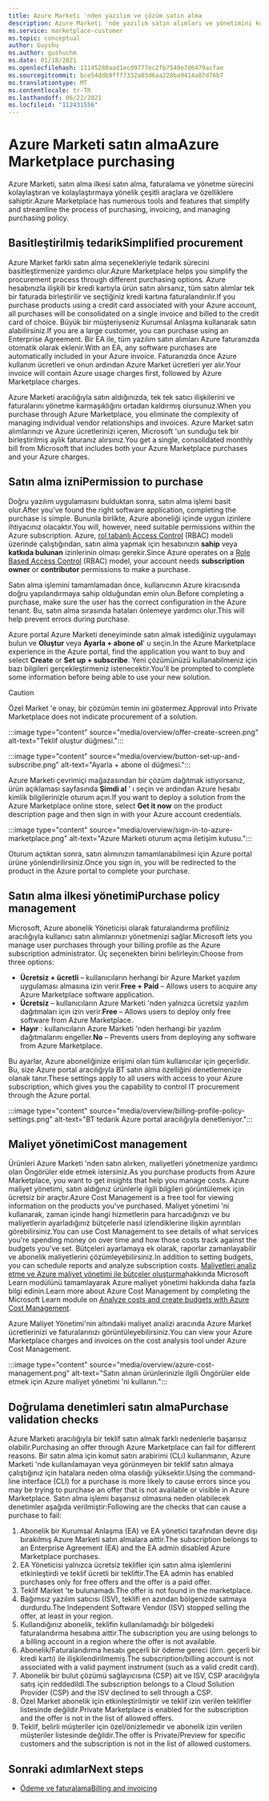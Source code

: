 ```yaml
---
title: Azure Marketi 'nden yazılım ve çözüm satın alma
description: Azure Marketi 'nde yazılım satın alımları ve yönetimini kolaylaştıran ve kolaylaştıran araçlar hakkında bilgi edinin.
ms.service: marketplace-customer
ms.topic: conceptual
author: Guyshu
ms.author: gushuchm
ms.date: 01/18/2021
ms.openlocfilehash: 11145280aad1ecd9777ec2fb7540e7d6479acfae
ms.sourcegitcommit: bce54ddb9fff7332a03d6aa228ba9414a87d76b7
ms.translationtype: MT
ms.contentlocale: tr-TR
ms.lasthandoff: 06/22/2021
ms.locfileid: "112431556"
---
```

# <a name="azure-marketplace-purchasing"></a><span data-ttu-id="8b640-103">Azure Marketi satın alma</span><span class="sxs-lookup"><span data-stu-id="8b640-103">Azure Marketplace purchasing</span></span>

<span data-ttu-id="8b640-104">Azure Marketi, satın alma ilkesi satın alma, faturalama ve yönetme sürecini kolaylaştıran ve kolaylaştırmaya yönelik çeşitli araçlara ve özelliklere sahiptir.</span><span class="sxs-lookup"><span data-stu-id="8b640-104">Azure Marketplace has numerous tools and features that simplify and streamline the process of purchasing, invoicing, and managing purchasing policy.</span></span>

## <a name="simplified-procurement"></a><span data-ttu-id="8b640-105">Basitleştirilmiş tedarik</span><span class="sxs-lookup"><span data-stu-id="8b640-105">Simplified procurement</span></span>

<span data-ttu-id="8b640-106">Azure Market farklı satın alma seçenekleriyle tedarik sürecini basitleştirmenize yardımcı olur.</span><span class="sxs-lookup"><span data-stu-id="8b640-106">Azure Marketplace helps you simplify the procurement process through different purchasing options.</span></span> <span data-ttu-id="8b640-107">Azure hesabınızla ilişkili bir kredi kartıyla ürün satın alırsanız, tüm satın alımlar tek bir faturada birleştirilir ve seçtiğiniz kredi kartına faturalandırılır.</span><span class="sxs-lookup"><span data-stu-id="8b640-107">If you purchase products using a credit card associated with your Azure account, all purchases will be consolidated on a single invoice and billed to the credit card of choice.</span></span> <span data-ttu-id="8b640-108">Büyük bir müşteriyseniz Kurumsal Anlaşma kullanarak satın alabilirsiniz.</span><span class="sxs-lookup"><span data-stu-id="8b640-108">If you are a large customer, you can purchase using an Enterprise Agreement.</span></span> <span data-ttu-id="8b640-109">Bir EA ile, tüm yazılım satın alımları Azure faturanızda otomatik olarak eklenir.</span><span class="sxs-lookup"><span data-stu-id="8b640-109">With an EA, any software purchases are automatically included in your Azure invoice.</span></span> <span data-ttu-id="8b640-110">Faturanızda önce Azure kullanım ücretleri ve onun ardından Azure Market ücretleri yer alır.</span><span class="sxs-lookup"><span data-stu-id="8b640-110">Your invoice will contain Azure usage charges first, followed by Azure Marketplace charges.</span></span>

<span data-ttu-id="8b640-111">Azure Marketi aracılığıyla satın aldığınızda, tek tek satıcı ilişkilerini ve faturalarını yönetme karmaşıklığını ortadan kaldırmış olursunuz.</span><span class="sxs-lookup"><span data-stu-id="8b640-111">When you purchase through Azure Marketplace, you eliminate the complexity of managing individual vendor relationships and invoices.</span></span> <span data-ttu-id="8b640-112">Azure Market satın alımlarınızı ve Azure ücretlerinizi içeren, Microsoft 'un sunduğu tek bir birleştirilmiş aylık faturanız alırsınız.</span><span class="sxs-lookup"><span data-stu-id="8b640-112">You get a single, consolidated monthly bill from Microsoft that includes both your Azure Marketplace purchases and your Azure charges.</span></span>

## <a name="permission-to-purchase"></a><span data-ttu-id="8b640-113">Satın alma izni</span><span class="sxs-lookup"><span data-stu-id="8b640-113">Permission to purchase</span></span>

<span data-ttu-id="8b640-114">Doğru yazılım uygulamasını bulduktan sonra, satın alma işlemi basit olur.</span><span class="sxs-lookup"><span data-stu-id="8b640-114">After you've found the right software application, completing the purchase is simple.</span></span> <span data-ttu-id="8b640-115">Bununla birlikte, Azure aboneliği içinde uygun izinlere ihtiyacınız olacaktır.</span><span class="sxs-lookup"><span data-stu-id="8b640-115">You will, however, need suitable permissions within the Azure subscription.</span></span> <span data-ttu-id="8b640-116">Azure, [rol tabanlı Access Control](/azure/role-based-access-control/overview) (RBAC) modeli üzerinde çalıştığından, satın alma yapmak için hesabınızın **sahip** veya **katkıda bulunan** izinlerinin olması gerekir.</span><span class="sxs-lookup"><span data-stu-id="8b640-116">Since Azure operates on a [Role Based Access Control](/azure/role-based-access-control/overview) (RBAC) model, your account needs **subscription owner** or **contributor** permissions to make a purchase.</span></span>

<span data-ttu-id="8b640-117">Satın alma işlemini tamamlamadan önce, kullanıcının Azure kiracısında doğru yapılandırmaya sahip olduğundan emin olun.</span><span class="sxs-lookup"><span data-stu-id="8b640-117">Before completing a purchase, make sure the user has the correct configuration in the Azure tenant.</span></span> <span data-ttu-id="8b640-118">Bu, satın alma sırasında hataları önlemeye yardımcı olur.</span><span class="sxs-lookup"><span data-stu-id="8b640-118">This will help prevent errors during purchase.</span></span>

<span data-ttu-id="8b640-119">Azure portal Azure Marketi deneyiminde satın almak istediğiniz uygulamayı bulun ve **Oluştur** veya **Ayarla + abone ol**' u seçin.</span><span class="sxs-lookup"><span data-stu-id="8b640-119">In the Azure Marketplace experience in the Azure portal, find the application you want to buy and select **Create** or **Set up + subscribe**.</span></span> <span data-ttu-id="8b640-120">Yeni çözümünüzü kullanabilmeniz için bazı bilgileri gerçekleştirmeniz istenecektir.</span><span class="sxs-lookup"><span data-stu-id="8b640-120">You'll be prompted to complete some information before being able to use your new solution.</span></span>

> [!CAUTION]
> <span data-ttu-id="8b640-121">Özel Market 'e onay, bir çözümün temin ini göstermez.</span><span class="sxs-lookup"><span data-stu-id="8b640-121">Approval into Private Marketplace does not indicate procurement of a solution.</span></span>

:::image type="content" source="media/overview/offer-create-screen.png" alt-text="Teklif oluştur düğmesi.":::

:::image type="content" source="media/overview/button-set-up-and-subscribe.png" alt-text="Ayarla + abone ol düğmesi.":::

<span data-ttu-id="8b640-124">Azure Marketi çevrimiçi mağazasından bir çözüm dağıtmak istiyorsanız, ürün açıklaması sayfasında **Şimdi al** ' ı seçin ve ardından Azure hesabı kimlik bilgilerinizle oturum açın.</span><span class="sxs-lookup"><span data-stu-id="8b640-124">If you want to deploy a solution from the Azure Marketplace online store, select **Get it now** on the product description page and then sign in with your Azure account credentials.</span></span>

:::image type="content" source="media/overview/sign-in-to-azure-marketplace.png" alt-text="Azure Marketi oturum açma iletişim kutusu.":::

<span data-ttu-id="8b640-126">Oturum açtıktan sonra, satın alımınızın tamamlanabilmesi için Azure portal ürüne yönlendirilirsiniz.</span><span class="sxs-lookup"><span data-stu-id="8b640-126">Once you sign in, you will be redirected to the product in the Azure portal to complete your purchase.</span></span>

## <a name="purchase-policy-management"></a><span data-ttu-id="8b640-127">Satın alma ilkesi yönetimi</span><span class="sxs-lookup"><span data-stu-id="8b640-127">Purchase policy management</span></span>

<span data-ttu-id="8b640-128">Microsoft, Azure abonelik Yöneticisi olarak faturalandırma profiliniz aracılığıyla kullanıcı satın alımlarınızı yönetmenizi sağlar.</span><span class="sxs-lookup"><span data-stu-id="8b640-128">Microsoft lets you manage user purchases through your billing profile as the Azure subscription administrator.</span></span> <span data-ttu-id="8b640-129">Üç seçenekten birini belirleyin:</span><span class="sxs-lookup"><span data-stu-id="8b640-129">Choose from three options:</span></span>

- <span data-ttu-id="8b640-130">**Ücretsiz + ücretli** – kullanıcıların herhangi bir Azure Market yazılım uygulaması almasına izin verir.</span><span class="sxs-lookup"><span data-stu-id="8b640-130">**Free + Paid** – Allows users to acquire any Azure Marketplace software application.</span></span>
- <span data-ttu-id="8b640-131">**Ücretsiz** – kullanıcıların Azure Marketi 'nden yalnızca ücretsiz yazılım dağıtmaları için izin verir.</span><span class="sxs-lookup"><span data-stu-id="8b640-131">**Free** – Allows users to deploy only free software from Azure Marketplace.</span></span>
- <span data-ttu-id="8b640-132">**Hayır** : kullanıcıların Azure Marketi 'nden herhangi bir yazılım dağıtmalarını engeller.</span><span class="sxs-lookup"><span data-stu-id="8b640-132">**No** – Prevents users from deploying any software from Azure Marketplace.</span></span>

<span data-ttu-id="8b640-133">Bu ayarlar, Azure aboneliğinize erişimi olan tüm kullanıcılar için geçerlidir. Bu, size Azure portal aracılığıyla BT satın alma özelliğini denetlemenize olanak tanır.</span><span class="sxs-lookup"><span data-stu-id="8b640-133">These settings apply to all users with access to your Azure subscription, which gives you the capability to control IT procurement through the Azure portal.</span></span>

:::image type="content" source="media/overview/billing-profile-policy-settings.png" alt-text="BT tedarik Azure portal aracılığıyla denetleniyor.":::

## <a name="cost-management"></a><span data-ttu-id="8b640-135">Maliyet yönetimi</span><span class="sxs-lookup"><span data-stu-id="8b640-135">Cost management</span></span>

<span data-ttu-id="8b640-136">Ürünleri Azure Marketi 'nden satın alırken, maliyetleri yönetmenize yardımcı olan Öngörüler elde etmek istersiniz.</span><span class="sxs-lookup"><span data-stu-id="8b640-136">As you purchase products from Azure Marketplace, you want to get insights that help you manage costs.</span></span> <span data-ttu-id="8b640-137">Azure maliyet yönetimi, satın aldığınız ürünlerle ilgili bilgileri görüntülemek için ücretsiz bir araçtır.</span><span class="sxs-lookup"><span data-stu-id="8b640-137">Azure Cost Management is a free tool for viewing information on the products you've purchased.</span></span> <span data-ttu-id="8b640-138">Maliyet yönetimi 'ni kullanarak, zaman içinde hangi hizmetlerin para harcadığınızı ve bu maliyetlerin ayarladığınız bütçelerle nasıl izlendiklerine ilişkin ayrıntıları görebilirsiniz.</span><span class="sxs-lookup"><span data-stu-id="8b640-138">You can use Cost Management to see details of what services you're spending money on over time and how those costs track against the budgets you've set.</span></span> <span data-ttu-id="8b640-139">Bütçeleri ayarlamaya ek olarak, raporlar zamanlayabilir ve abonelik maliyetlerini çözümleyebilirsiniz.</span><span class="sxs-lookup"><span data-stu-id="8b640-139">In addition to setting budgets, you can schedule reports and analyze subscription costs.</span></span> <span data-ttu-id="8b640-140">[Maliyetleri analiz etme ve Azure maliyet yönetimi ile bütçeler oluşturma](/learn/modules/analyze-costs-create-budgets-azure-cost-management/)hakkında Microsoft Learn modülünü tamamlayarak Azure maliyet yönetimi hakkında daha fazla bilgi edinin.</span><span class="sxs-lookup"><span data-stu-id="8b640-140">Learn more about Azure Cost Management by completing the Microsoft Learn module on [Analyze costs and create budgets with Azure Cost Management](/learn/modules/analyze-costs-create-budgets-azure-cost-management/).</span></span>

<span data-ttu-id="8b640-141">Azure Maliyet Yönetimi'nin altındaki maliyet analizi aracında Azure Market ücretlerinizi ve faturalarınızı görüntüleyebilirsiniz.</span><span class="sxs-lookup"><span data-stu-id="8b640-141">You can view your Azure Marketplace charges and invoices on the cost analysis tool under Azure Cost Management.</span></span>

:::image type="content" source="media/overview/azure-cost-management.png" alt-text="Satın alınan ürünlerinizle ilgili Öngörüler elde etmek için Azure maliyet yönetimi 'ni kullanın.":::

## <a name="purchase-validation-checks"></a><span data-ttu-id="8b640-143">Doğrulama denetimleri satın alma</span><span class="sxs-lookup"><span data-stu-id="8b640-143">Purchase validation checks</span></span>

<span data-ttu-id="8b640-144">Azure Marketi aracılığıyla bir teklif satın almak farklı nedenlerle başarısız olabilir.</span><span class="sxs-lookup"><span data-stu-id="8b640-144">Purchasing an offer through Azure Marketplace can fail for different reasons.</span></span> <span data-ttu-id="8b640-145">Bir satın alma için komut satırı arabirimi (CLı) kullanmanın, Azure Marketi 'nde kullanılamayan veya görünmeyen bir teklif satın almaya çalıştığınız için hatalara neden olma olasılığı yüksektir.</span><span class="sxs-lookup"><span data-stu-id="8b640-145">Using the command-line interface (CLI) for a purchase is more likely to cause errors since you may be trying to purchase an offer that is not available or visible in Azure Marketplace.</span></span> <span data-ttu-id="8b640-146">Satın alma işlemi başarısız olmasına neden olabilecek denetimler aşağıda verilmiştir:</span><span class="sxs-lookup"><span data-stu-id="8b640-146">Following are the checks that can cause a purchase to fail:</span></span>

1. <span data-ttu-id="8b640-147">Abonelik bir Kurumsal Anlaşma (EA) ve EA yönetici tarafından devre dışı bırakılmış Azure Marketi satın almalara aittir.</span><span class="sxs-lookup"><span data-stu-id="8b640-147">The subscription belongs to an Enterprise Agreement (EA) and the EA admin disabled Azure Marketplace purchases.</span></span>
1. <span data-ttu-id="8b640-148">EA Yöneticisi yalnızca ücretsiz teklifler için satın alma işlemlerini etkinleştirdi ve teklif ücretli bir tekliftir.</span><span class="sxs-lookup"><span data-stu-id="8b640-148">The EA admin has enabled purchases only for free offers and the offer is a paid offer.</span></span>
1. <span data-ttu-id="8b640-149">Teklif Market 'te bulunamadı.</span><span class="sxs-lookup"><span data-stu-id="8b640-149">The offer is not found in the marketplace.</span></span>
1. <span data-ttu-id="8b640-150">Bağımsız yazılım satıcısı (ISV), teklifi en azından bölgenizde satmaya durdurdu.</span><span class="sxs-lookup"><span data-stu-id="8b640-150">The Independent Software Vendor (ISV) stopped selling the offer, at least in your region.</span></span>
1. <span data-ttu-id="8b640-151">Kullandığınız abonelik, teklifin kullanılamadığı bir bölgedeki faturalandırma hesabına aittir.</span><span class="sxs-lookup"><span data-stu-id="8b640-151">The subscription you are using belongs to a billing account in a region where the offer is not available.</span></span>
1. <span data-ttu-id="8b640-152">Abonelik/Faturalandırma hesabı geçerli bir ödeme gereci (örn. geçerli bir kredi kartı) ile ilişkilendirilmemiş.</span><span class="sxs-lookup"><span data-stu-id="8b640-152">The subscription/billing account is not associated with a valid payment instrument (such as a valid credit card).</span></span>
1. <span data-ttu-id="8b640-153">Abonelik bir bulut çözümü sağlayıcısına (CSP) ait ve ISV, CSP aracılığıyla satış için reddedildi.</span><span class="sxs-lookup"><span data-stu-id="8b640-153">The subscription belongs to a Cloud Solution Provider (CSP) and the ISV declined to sell through a CSP.</span></span>
1. <span data-ttu-id="8b640-154">Özel Market abonelik için etkinleştirilmiştir ve teklif izin verilen teklifler listesinde değildir.</span><span class="sxs-lookup"><span data-stu-id="8b640-154">Private Marketplace is enabled for the subscription and the offer is not in the list of allowed offers.</span></span>
1. <span data-ttu-id="8b640-155">Teklif, belirli müşteriler için özel/önizlemedir ve abonelik izin verilen müşteriler listesinde değildir.</span><span class="sxs-lookup"><span data-stu-id="8b640-155">The offer is Private/Preview for specific customers and the subscription is not in the list of allowed customers.</span></span>

## <a name="next-steps"></a><span data-ttu-id="8b640-156">Sonraki adımlar</span><span class="sxs-lookup"><span data-stu-id="8b640-156">Next steps</span></span>

- [<span data-ttu-id="8b640-157">Ödeme ve faturalama</span><span class="sxs-lookup"><span data-stu-id="8b640-157">Billing and invoicing</span></span>](billing-invoicing.md)